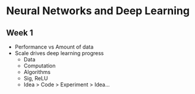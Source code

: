 # Neural Networks and Deep Learning

## Week 1

* Performance vs Amount of data
* Scale drives deep learning progress
  - Data
  - Computation
  - Algorithms 
  - Sig, ReLU
  - Idea > Code > Experiment > Idea...


